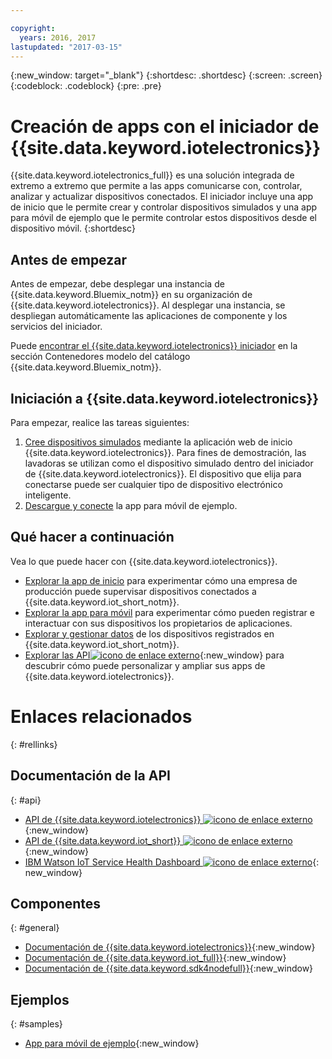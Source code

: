 ```yaml
---

copyright:
  years: 2016, 2017
lastupdated: "2017-03-15"
---
```


<!-- Common attributes used in the template are defined as follows: -->
{:new_window: target="\_blank"}
{:shortdesc: .shortdesc}
{:screen: .screen}
{:codeblock: .codeblock}
{:pre: .pre}

<!-- Note to writers - index.md and iot4egettingstarted.md are (almost) duplicates and a change to one should be made to both. index.md appears within the product app as the getting started page. iot4egettingstarted.md appears as the top level topic in the docs toc. -->

# Creación de apps con el iniciador de {{site.data.keyword.iotelectronics}}

{{site.data.keyword.iotelectronics_full}} es una solución integrada de extremo a extremo que permite a las apps comunicarse con, controlar, analizar y actualizar dispositivos conectados. El iniciador incluye una app de inicio que le permite crear y controlar dispositivos simulados y una app para móvil de ejemplo que le permite controlar estos dispositivos desde el dispositivo móvil.
{:shortdesc}

## Antes de empezar

Antes de empezar, debe desplegar una instancia de {{site.data.keyword.Bluemix_notm}} en su organización de {{site.data.keyword.iotelectronics}}. Al desplegar una instancia, se despliegan automáticamente las aplicaciones de componente y los servicios del iniciador.

 Puede [encontrar el {{site.data.keyword.iotelectronics}} iniciador](https://console.{DomainName}/catalog/starters/iot-for-electronics-starter/) en la sección Contenedores modelo del catálogo {{site.data.keyword.Bluemix_notm}}.

## Iniciación a {{site.data.keyword.iotelectronics}}
Para empezar, realice las tareas siguientes:

1. [Cree dispositivos simulados](iot4ecreatingappliances.html) mediante la aplicación web de inicio {{site.data.keyword.iotelectronics}}. Para fines de demostración, las lavadoras se utilizan como el dispositivo simulado dentro del iniciador de {{site.data.keyword.iotelectronics}}. El dispositivo que elija para conectarse puede ser cualquier tipo de dispositivo electrónico inteligente.
2. [Descargue y conecte](iotelectronics_config_mobile.html) la app para móvil de ejemplo.


## Qué hacer a continuación
Vea lo que puede hacer con {{site.data.keyword.iotelectronics}}.

- [Explorar la app de inicio](iot4ecreatingappliances.html) para experimentar cómo una empresa de producción puede supervisar dispositivos conectados a {{site.data.keyword.iot_short_notm}}.
- [Explorar la app para móvil](iotelectronics_config_mobile.html) para experimentar cómo pueden registrar e interactuar con sus dispositivos los propietarios de aplicaciones.
- [Explorar y gestionar datos](iotelectronics_dashboard.html) de los dispositivos registrados en {{site.data.keyword.iot_short_notm}}.
- [Explorar las API![icono de enlace externo](../../icons/launch-glyph.svg)](http://ibmiotforelectronics.mybluemix.net/public/iot4eregistrationapi.html){:new_window} para descubrir cómo puede personalizar y ampliar sus apps de {{site.data.keyword.iotelectronics}}.

# Enlaces relacionados
{: #rellinks}
<!-- Related Links last updated 23 October 2016 - new API source -->
## Documentación de la API
{: #api}
* [API de {{site.data.keyword.iotelectronics}} ![icono de enlace externo](../../icons/launch-glyph.svg)](https://broker-uss-iot4e.electronics.internetofthings.ibmcloud.com/public/iot4eregistrationapi.html){:new_window}
* [API de {{site.data.keyword.iot_short}} ![icono de enlace externo](../../icons/launch-glyph.svg)](https://developer.ibm.com/iotfoundation/recipes/api-documentation/){:new_window}
* [IBM Watson IoT Service Health Dashboard ![icono de enlace externo](../../icons/launch-glyph.svg)](https://status.internetofthings.ibmcloud.com){: new_window}

## Componentes
{: #general}

* [Documentación de {{site.data.keyword.iotelectronics}}](iotelectronics_overview.html){:new_window}
* [Documentación de {{site.data.keyword.iot_full}}](https://console.ng.bluemix.net/docs/services/IoT/index.html){:new_window}
* [Documentación de {{site.data.keyword.sdk4nodefull}}](https://console.ng.bluemix.net/docs/runtimes/nodejs/index.html#nodejs_runtime){:new_window}

## Ejemplos
{: #samples}
* [App para móvil de ejemplo](https://console.ng.bluemix.net/docs/starters/IotElectronics/iotelectronics_config_mobile.html){:new_window}
